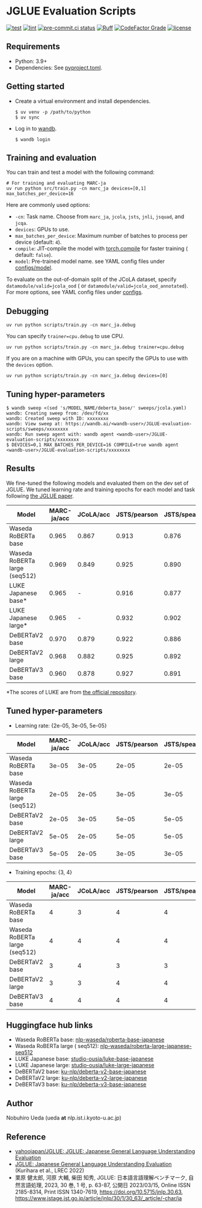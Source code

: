 # JGLUE Evaluation Scripts

[![test](https://github.com/nobu-g/JGLUE-evaluation-scripts/actions/workflows/test.yml/badge.svg)](https://github.com/nobu-g/JGLUE-evaluation-scripts/actions/workflows/test.yml)
[![lint](https://github.com/nobu-g/JGLUE-evaluation-scripts/actions/workflows/lint.yml/badge.svg)](https://github.com/nobu-g/JGLUE-evaluation-scripts/actions/workflows/lint.yml)
[![pre-commit.ci status](https://results.pre-commit.ci/badge/github/nobu-g/JGLUE-evaluation-scripts/main.svg)](https://results.pre-commit.ci/latest/github/nobu-g/JGLUE-evaluation-scripts/main)
[![Ruff](https://img.shields.io/endpoint?url=https://raw.githubusercontent.com/astral-sh/ruff/main/assets/badge/v2.json)](https://github.com/astral-sh/ruff)
[![CodeFactor Grade](https://img.shields.io/codefactor/grade/github/nobu-g/JGLUE-evaluation-scripts)](https://www.codefactor.io/repository/github/nobu-g/JGLUE-evaluation-scripts)
[![license](https://img.shields.io/github/license/nobu-g/JGLUE-evaluation-scripts?color=blue)](https://github.com/nobu-g/JGLUE-evaluation-scripts/blob/main/LICENSE)

## Requirements

- Python: 3.9+
- Dependencies: See [pyproject.toml](./pyproject.toml).

## Getting started

- Create a virtual environment and install dependencies.
    ```shell
    $ uv venv -p /path/to/python
    $ uv sync
    ```

- Log in to [wandb](https://wandb.ai/site).
    ```shell
    $ wandb login
    ```

## Training and evaluation

You can train and test a model with the following command:

```shell
# For training and evaluating MARC-ja
uv run python src/train.py -cn marc_ja devices=[0,1] max_batches_per_device=16
```

Here are commonly used options:

- `-cn`: Task name. Choose from `marc_ja`, `jcola`, `jsts`, `jnli`, `jsquad`, and `jcqa`.
- `devices`: GPUs to use.
- `max_batches_per_device`: Maximum number of batches to process per device (default: `4`).
- `compile`: JIT-compile the model
  with [torch.compile](https://pytorch.org/tutorials/intermediate/torch_compile_tutorial.html) for faster training (
  default: `false`).
- `model`: Pre-trained model name. see YAML config files under [configs/model](./configs/model).

To evaluate on the out-of-domain split of the JCoLA dataset, specify `datamodule/valid=jcola_ood` (
or `datamodule/valid=jcola_ood_annotated`).
For more options, see YAML config files under [configs](./configs).

<!--
If you only want to do evaluation after training, use the following command:

```shell
# For evaluating word segmenter
uv run python scripts/test.py module=char checkpoint_path="/path/to/checkpoint" devices=[0]
```
-->

## Debugging

```shell
uv run python scripts/train.py -cn marc_ja.debug
```

You can specify `trainer=cpu.debug` to use CPU.

```shell
uv run python scripts/train.py -cn marc_ja.debug trainer=cpu.debug
```

If you are on a machine with GPUs, you can specify the GPUs to use with the `devices` option.

```shell
uv run python scripts/train.py -cn marc_ja.debug devices=[0]
```

## Tuning hyper-parameters

```shell
$ wandb sweep <(sed 's/MODEL_NAME/deberta_base/' sweeps/jcola.yaml)
wandb: Creating sweep from: /dev/fd/xx
wandb: Created sweep with ID: xxxxxxxx
wandb: View sweep at: https://wandb.ai/<wandb-user>/JGLUE-evaluation-scripts/sweeps/xxxxxxxx
wandb: Run sweep agent with: wandb agent <wandb-user>/JGLUE-evaluation-scripts/xxxxxxxx
$ DEVICES=0,1 MAX_BATCHES_PER_DEVICE=16 COMPILE=true wandb agent <wandb-user>/JGLUE-evaluation-scripts/xxxxxxxx
```

## Results

We fine-tuned the following models and evaluated them on the dev set of JGLUE.
We tuned learning rate and training epochs for each model and task
following [the JGLUE paper](https://www.jstage.jst.go.jp/article/jnlp/30/1/30_63/_pdf/-char/ja).

| Model                         | MARC-ja/acc | JCoLA/acc | JSTS/pearson | JSTS/spearman | JNLI/acc | JSQuAD/EM | JSQuAD/F1 | JComQA/acc |
|-------------------------------|-------------|-----------|--------------|---------------|----------|-----------|-----------|------------|
| Waseda RoBERTa base           | 0.965       | 0.867     | 0.913        | 0.876         | 0.905    | 0.853     | 0.916     | 0.853      |
| Waseda RoBERTa large (seq512) | 0.969       | 0.849     | 0.925        | 0.890         | 0.928    | 0.910     | 0.955     | 0.900      |
| LUKE Japanese base*           | 0.965       | -         | 0.916        | 0.877         | 0.912    | -         | -         | 0.842      |
| LUKE Japanese large*          | 0.965       | -         | 0.932        | 0.902         | 0.927    | -         | -         | 0.893      |
| DeBERTaV2 base                | 0.970       | 0.879     | 0.922        | 0.886         | 0.922    | 0.899     | 0.951     | 0.873      |
| DeBERTaV2 large               | 0.968       | 0.882     | 0.925        | 0.892         | 0.924    | 0.912     | 0.959     | 0.890      |
| DeBERTaV3 base                | 0.960       | 0.878     | 0.927        | 0.891         | 0.927    | 0.896     | 0.947     | 0.875      |

*The scores of LUKE are from [the official repository](https://github.com/studio-ousia/luke).

## Tuned hyper-parameters

- Learning rate: {2e-05, 3e-05, 5e-05}

| Model                         | MARC-ja/acc | JCoLA/acc | JSTS/pearson | JSTS/spearman | JNLI/acc | JSQuAD/EM | JSQuAD/F1 | JComQA/acc |
|-------------------------------|-------------|-----------|--------------|---------------|----------|-----------|-----------|------------|
| Waseda RoBERTa base           | 3e-05       | 3e-05     | 2e-05        | 2e-05         | 3e-05    | 3e-05     | 3e-05     | 5e-05      |
| Waseda RoBERTa large (seq512) | 2e-05       | 2e-05     | 3e-05        | 3e-05         | 2e-05    | 2e-05     | 2e-05     | 3e-05      |
| DeBERTaV2 base                | 2e-05       | 3e-05     | 5e-05        | 5e-05         | 3e-05    | 2e-05     | 2e-05     | 5e-05      |
| DeBERTaV2 large               | 5e-05       | 2e-05     | 5e-05        | 5e-05         | 2e-05    | 2e-05     | 2e-05     | 3e-05      |
| DeBERTaV3 base                | 5e-05       | 2e-05     | 3e-05        | 3e-05         | 2e-05    | 5e-05     | 5e-05     | 2e-05      |

- Training epochs: {3, 4}

| Model                         | MARC-ja/acc | JCoLA/acc | JSTS/pearson | JSTS/spearman | JNLI/acc | JSQuAD/EM | JSQuAD/F1 | JComQA/acc |
|-------------------------------|-------------|-----------|--------------|---------------|----------|-----------|-----------|------------|
| Waseda RoBERTa base           | 4           | 3         | 4            | 4             | 3        | 4         | 4         | 3          |
| Waseda RoBERTa large (seq512) | 4           | 4         | 4            | 4             | 3        | 3         | 3         | 3          |
| DeBERTaV2 base                | 3           | 4         | 3            | 3             | 3        | 4         | 4         | 4          |
| DeBERTaV2 large               | 3           | 3         | 4            | 4             | 3        | 4         | 4         | 3          |
| DeBERTaV3 base                | 4           | 4         | 4            | 4             | 4        | 4         | 4         | 4          |

## Huggingface hub links

- Waseda RoBERTa base: [nlp-waseda/roberta-base-japanese](https://huggingface.co/nlp-waseda/roberta-base-japanese)
- Waseda RoBERTa large (
  seq512): [nlp-waseda/roberta-large-japanese-seq512](https://huggingface.co/nlp-waseda/roberta-large-japanese-seq512)
- LUKE Japanese base: [studio-ousia/luke-base-japanese](https://huggingface.co/studio-ousia/luke-japanese-base-lite)
- LUKE Japanese large: [studio-ousia/luke-large-japanese](https://huggingface.co/studio-ousia/luke-japanese-large-lite)
- DeBERTaV2 base: [ku-nlp/deberta-v2-base-japanese](https://huggingface.co/ku-nlp/deberta-v2-base-japanese)
- DeBERTaV2 large: [ku-nlp/deberta-v2-large-japanese](https://huggingface.co/ku-nlp/deberta-v2-large-japanese)
- DeBERTaV3 base: [ku-nlp/deberta-v3-base-japanese](https://huggingface.co/ku-nlp/deberta-v3-base-japanese)

## Author

Nobuhiro Ueda (ueda **at** nlp.ist.i.kyoto-u.ac.jp)

## Reference

- [yahoojapan/JGLUE: JGLUE: Japanese General Language Understanding Evaluation](https://github.com/yahoojapan/JGLUE)
- [JGLUE: Japanese General Language Understanding Evaluation](https://aclanthology.org/2022.lrec-1.317) (Kurihara et
  al., LREC 2022)
- 栗原 健太郎, 河原 大輔, 柴田 知秀, JGLUE: 日本語言語理解ベンチマーク, 自然言語処理, 2023, 30 巻, 1 号, p. 63-87, 公開日
  2023/03/15, Online ISSN 2185-8314, Print ISSN
  1340-7619, https://doi.org/10.5715/jnlp.30.63, https://www.jstage.jst.go.jp/article/jnlp/30/1/30_63/_article/-char/ja
